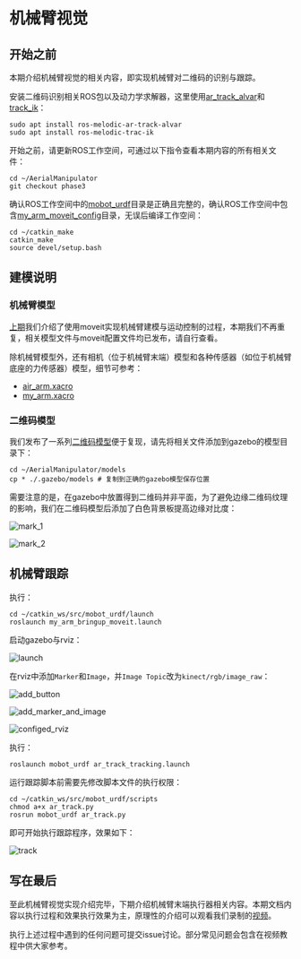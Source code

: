 # 机械臂视觉

## 开始之前

本期介绍机械臂视觉的相关内容，即实现机械臂对二维码的识别与跟踪。

安装二维码识别相关ROS包以及动力学求解器，这里使用[ar_track_alvar](http://wiki.ros.org/ar_track_alvar)和[track_ik](http://wiki.ros.org/trac_ik)：

```
sudo apt install ros-melodic-ar-track-alvar
sudo apt install ros-melodic-trac-ik
```

开始之前，请更新ROS工作空间，可通过以下指令查看本期内容的所有相关文件：

```Shell
cd ~/AerialManipulator
git checkout phase3
```

确认ROS工作空间中的[mobot_urdf](../mobot_urdf/)目录是正确且完整的，确认ROS工作空间中包含[my_arm_moveit_config](../my_arm_moveit_config/)目录，无误后编译工作空间：

```Shell
cd ~/catkin_make
catkin_make
source devel/setup.bash
```

## 建模说明

### 机械臂模型

[上期](../docs/2.md)我们介绍了使用moveit实现机械臂建模与运动控制的过程，本期我们不再重复，相关模型文件与moveit配置文件均已发布，请自行查看。

除机械臂模型外，还有相机（位于机械臂末端）模型和各种传感器（如位于机械臂底座的力传感器）模型，细节可参考：

- [air_arm.xacro](../mobot_urdf/urdf/air_arm.xacro)
- [my_arm.xacro](../mobot_urdf/urdf/my_arm.xacro)

### 二维码模型

我们发布了一系列[二维码模型](../models/)便于复现，请先将相关文件添加到gazebo的模型目录下：

```Shell
cd ~/AerialManipulator/models
cp * ./.gazebo/models # 复制到正确的gazebo模型保存位置
```

需要注意的是，在gazebo中放置得到二维码并非平面，为了避免边缘二维码纹理的影响，我们在二维码模型后添加了白色背景板提高边缘对比度：

![mark_1](../pics/3/marker_1.png)

![mark_2](../pics/3/marker_2.png)

## 机械臂跟踪

执行：

```Shell
cd ~/catkin_ws/src/mobot_urdf/launch
roslaunch my_arm_bringup_moveit.launch
```

启动gazebo与rviz：

![launch](../pics/3/model_in_gr.png)

在rviz中添加`Marker`和`Image`，并`Image Topic`改为`kinect/rgb/image_raw`：

![add_button](../pics/3/add_image_and_marker.png)

![add_marker_and_image](../pics/3/add_button.png)

![configed_rviz](../pics/3/after_add.png)

执行：

```Shell
roslaunch mobot_urdf ar_track_tracking.launch
```

运行跟踪脚本前需要先修改脚本文件的执行权限：

```Shell
cd ~/catkin_ws/src/mobot_urdf/scripts
chmod a+x ar_track.py
rosrun mobot_urdf ar_track.py
```

即可开始执行跟踪程序，效果如下：

![track](../pics/3/final.gif)

## 写在最后

至此机械臂视觉实现介绍完毕，下期介绍机械臂末端执行器相关内容。本期文档内容以执行过程和效果执行效果为主，原理性的介绍可以观看我们录制的[视频](https://b23.tv/KJj3eRe)。

执行上述过程中遇到的任何问题可提交issue讨论。部分常见问题会包含在视频教程中供大家参考。